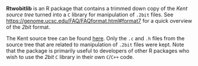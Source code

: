 **Rtwobitlib** is an R package that contains a trimmed down copy of
the _Kent source tree_ turned into a `C` library for manipulation
of `.2bit` files. See https://genome.ucsc.edu/FAQ/FAQformat.html#format7
for a quick overview of the _2bit_ format.

The Kent source tree can be found
[here](https://github.com/ucscGenomeBrowser/kent).
Only the `.c` and `.h` files from the source tree that are related
to manipulation of `.2bit` files were kept. Note that the package is
primarily useful to developers of other R packages who wish to use
the _2bit_ `C` library in their own `C`/`C++` code.

